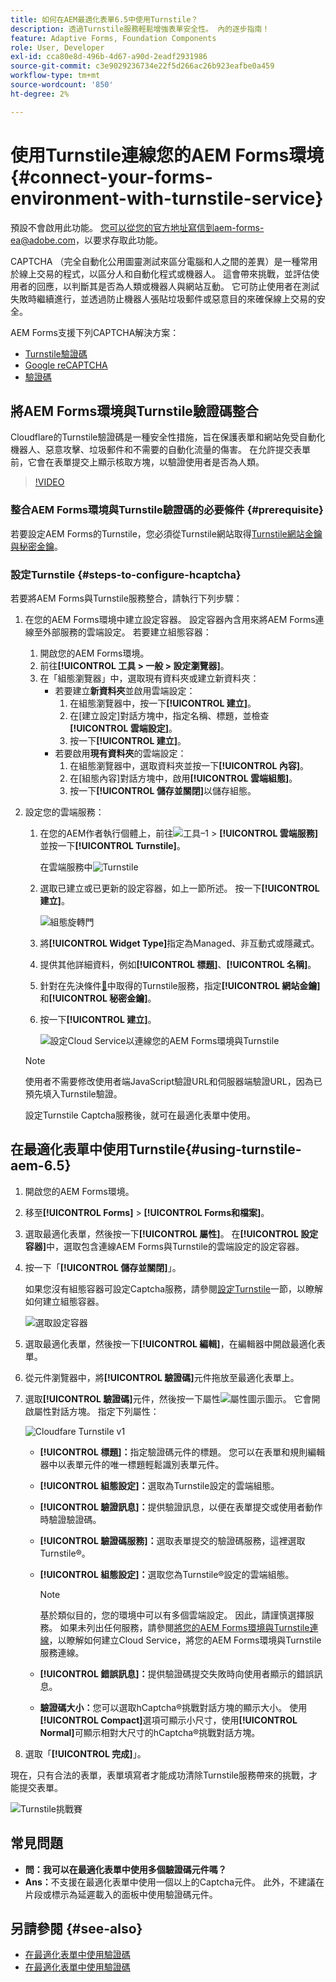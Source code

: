 ```yaml
---
title: 如何在AEM最適化表單6.5中使用Turnstile？
description: 透過Turnstile服務輕鬆增強表單安全性。 內的逐步指南！
feature: Adaptive Forms, Foundation Components
role: User, Developer
exl-id: cca80e8d-496b-4d67-a90d-2eadf2931986
source-git-commit: c3e9029236734e22f5d266ac26b923eafbe0a459
workflow-type: tm+mt
source-wordcount: '850'
ht-degree: 2%

---
```


# 使用Turnstile連線您的AEM Forms環境 {#connect-your-forms-environment-with-turnstile-service}


<span class="preview">預設不會啟用此功能。 您可以從您的官方地址寫信到aem-forms-ea@adobe.com，以要求存取此功能。</span>

CAPTCHA （完全自動化公用圖靈測試來區分電腦和人之間的差異）是一種常用於線上交易的程式，以區分人和自動化程式或機器人。 這會帶來挑戰，並評估使用者的回應，以判斷其是否為人類或機器人與網站互動。 它可防止使用者在測試失敗時繼續進行，並透過防止機器人張貼垃圾郵件或惡意目的來確保線上交易的安全。

AEM Forms支援下列CAPTCHA解決方案：

* [Turnstile驗證碼](/help/forms/using/integrate-adaptive-forms-turnstile.md)
* [Google reCAPTCHA](/help/forms/using/captcha-adaptive-forms.md)
* [驗證碼](/help/forms/using/integrate-adaptive-forms-hcaptcha.md)


<!-- ![Turnstile](assets/Turnstile-challenge.png)-->

## 將AEM Forms環境與Turnstile驗證碼整合

Cloudflare的Turnstile驗證碼是一種安全性措施，旨在保護表單和網站免受自動化機器人、惡意攻擊、垃圾郵件和不需要的自動化流量的傷害。 在允許提交表單前，它會在表單提交上顯示核取方塊，以驗證使用者是否為人類。

>[!VIDEO](https://video.tv.adobe.com/v/3440940/)

### 整合AEM Forms環境與Turnstile驗證碼的必要條件 {#prerequisite}

若要設定AEM Forms的Turnstile，您必須從Turnstile網站取得[Turnstile網站金鑰與秘密金鑰](https://developers.cloudflare.com/turnstile/get-started/)。

### 設定Turnstile {#steps-to-configure-hcaptcha}

若要將AEM Forms與Turnstile服務整合，請執行下列步驟：

1. 在您的AEM Forms環境中建立設定容器。 設定容器內含用來將AEM Forms連線至外部服務的雲端設定。 若要建立組態容器：
   1. 開啟您的AEM Forms環境。
   1. 前往&#x200B;**[!UICONTROL 工具 > 一般 > 設定瀏覽器]**。
   1. 在「組態瀏覽器」中，選取現有資料夾或建立新資料夾：
      * 若要建立&#x200B;**新資料夾**&#x200B;並啟用雲端設定：
         1. 在組態瀏覽器中，按一下&#x200B;**[!UICONTROL 建立]**。
         1. 在[建立設定]對話方塊中，指定名稱、標題，並檢查&#x200B;**[!UICONTROL 雲端設定]**。
         1. 按一下&#x200B;**[!UICONTROL 建立]**。
      * 若要啟用&#x200B;**現有資料夾**&#x200B;的雲端設定：
         1. 在組態瀏覽器中，選取資料夾並按一下&#x200B;**[!UICONTROL 內容]**。
         1. 在[組態內容]對話方塊中，啟用&#x200B;**[!UICONTROL 雲端組態]**。
         1. 按一下&#x200B;**[!UICONTROL 儲存並關閉]**&#x200B;以儲存組態。

1. 設定您的雲端服務：
   1. 在您的AEM作者執行個體上，前往![工具–1](assets/tools-1.png) > **[!UICONTROL 雲端服務]**&#x200B;並按一下&#x200B;**[!UICONTROL Turnstile]**。

      在雲端服務中![Turnstile](assets/turnstile-in-ui.png)
   1. 選取已建立或已更新的設定容器，如上一節所述。 按一下&#x200B;**[!UICONTROL 建立]**。

      ![組態旋轉門](assets/config-hcaptcha.png)
   1. 將&#x200B;**[!UICONTROL Widget Type]**&#x200B;指定為Managed、非互動式或隱藏式。
   1. 提供其他詳細資料，例如&#x200B;**[!UICONTROL 標題]**、**[!UICONTROL 名稱]**。
   1. 針對在先決條件[&#128279;](#prerequisite)中取得的Turnstile服務，指定&#x200B;**[!UICONTROL 網站金鑰]**&#x200B;和&#x200B;**[!UICONTROL 秘密金鑰]**。
   1. 按一下&#x200B;**[!UICONTROL 建立]**。

      ![設定Cloud Service以連線您的AEM Forms環境與Turnstile](assets/config-turntstile.png)

   >[!NOTE]
   > 使用者不需要修改使用者端JavaScript驗證URL和伺服器端驗證URL，因為已預先填入Turnstile驗證。

   設定Turnstile Captcha服務後，就可在最適化表單中使用。

## 在最適化表單中使用Turnstile{#using-turnstile-aem-6.5}

1. 開啟您的AEM Forms環境。
1. 移至&#x200B;**[!UICONTROL Forms]** > **[!UICONTROL Forms和檔案]**。
1. 選取最適化表單，然後按一下&#x200B;**[!UICONTROL 屬性]**。 在&#x200B;**[!UICONTROL 設定容器]**&#x200B;中，選取包含連線AEM Forms與Turnstile的雲端設定的設定容器。
1. 按一下「**[!UICONTROL 儲存並關閉]**」。

   如果您沒有組態容器可設定Captcha服務，請參閱[設定Turnstile](#configure-turnstile-steps-to-configure-hcaptcha)一節，以瞭解如何建立組態容器。

   ![選取設定容器](assets/captcha-properties.png)

1. 選取最適化表單，然後按一下&#x200B;**[!UICONTROL 編輯]**，在編輯器中開啟最適化表單。
1. 從元件瀏覽器中，將&#x200B;**[!UICONTROL 驗證碼]**&#x200B;元件拖放至最適化表單上。
1. 選取&#x200B;**[!UICONTROL 驗證碼]**&#x200B;元件，然後按一下屬性![屬性圖示](assets/configure-icon.svg)圖示。 它會開啟屬性對話方塊。 指定下列屬性：

   <!--![Turnstile v2](assets/turnstile-settings-v2.png)-->
   ![Cloudfare Turnstile v1](assets/turnstile-setting-v1.png)

   * **[!UICONTROL 標題]：**&#x200B;指定驗證碼元件的標題。 您可以在表單和規則編輯器中以表單元件的唯一標題輕鬆識別表單元件。
   * **[!UICONTROL 組態設定]：**&#x200B;選取為Turnstile設定的雲端組態。
   * **[!UICONTROL 驗證訊息]：**&#x200B;提供驗證訊息，以便在表單提交或使用者動作時驗證驗證碼。
   * **[!UICONTROL 驗證碼服務]：**&#x200B;選取表單提交的驗證碼服務，這裡選取Turnstile®。
   * **[!UICONTROL 組態設定]：**&#x200B;選取您為Turnstile®設定的雲端組態。

     >[!NOTE]
     >基於類似目的，您的環境中可以有多個雲端設定。 因此，請謹慎選擇服務。 如果未列出任何服務，請參閱[將您的AEM Forms環境與Turnstile連線](#connect-your-forms-environment-with-turnstile-service)，以瞭解如何建立Cloud Service，將您的AEM Forms環境與Turnstile服務連線。

   * **[!UICONTROL 錯誤訊息]：**&#x200B;提供驗證碼提交失敗時向使用者顯示的錯誤訊息。
   * **驗證碼大小：**&#x200B;您可以選取hCaptcha®挑戰對話方塊的顯示大小。 使用&#x200B;**[!UICONTROL Compact]**&#x200B;選項可顯示小尺寸，使用&#x200B;**[!UICONTROL Normal]**&#x200B;可顯示相對大尺寸的hCaptcha®挑戰對話方塊。

1. 選取「**[!UICONTROL 完成]**」。


現在，只有合法的表單，表單填寫者才能成功清除Turnstile服務帶來的挑戰，才能提交表單。

![Turnstile挑戰賽](assets/turnstile-challenge.png)


## 常見問題

* **問：我可以在最適化表單中使用多個驗證碼元件嗎？**
* **Ans：**&#x200B;不支援在最適化表單中使用一個以上的Captcha元件。 此外，不建議在片段或標示為延遲載入的面板中使用驗證碼元件。

## 另請參閱 {#see-also}

* [在最適化表單中使用驗證碼](/help/forms/using/captcha-adaptive-forms.md)
* [在最適化表單中使用驗證碼](/help/forms/using/integrate-adaptive-forms-hcaptcha.md)

